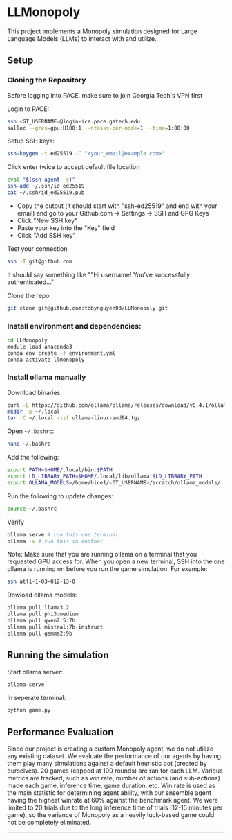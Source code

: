 ﻿# LLMonopoly

This project implements a Monopoly simulation designed for Large Language Models (LLMs) to interact with and utilize.

## Setup

### Cloning the Repository
Before logging into PACE, make sure to join Georgia Tech's VPN first

Login to PACE:
```bash
ssh <GT_USERNAME>@login-ice.pace.gatech.edu
salloc --gres=gpu:H100:1 --ntasks-per-node=1 --time=1:00:00
```

Setup SSH keys:
```bash
ssh-keygen -t ed25519 -C "<your_email@example.com>"
```
Click enter twice to accept default file location
```bash
eval "$(ssh-agent -s)"
ssh-add ~/.ssh/id_ed25519
cat ~/.ssh/id_ed25519.pub
```
- Copy the output (it should start with "ssh-ed25519" and end with your email) and go to your Github.com -> Settings -> SSH and GPG Keys
- Click "New SSH key"
- Paste your key into the "Key" field
- Click "Add SSH key"

Test your connection
```bash
ssh -T git@github.com
```
It should say something like ""Hi username! You've successfully authenticated..."

Clone the repo:
```bash
git clone git@github.com:tobynguyen03/LLMonopoly.git
```

### Install environment and dependencies:
```bash
cd LLMonopoly
module load anaconda3
conda env create -f environment.yml
conda activate llmonopoly
```


### Install ollama manually
Download binaries:
```bash
curl -L https://github.com/ollama/ollama/releases/download/v0.4.1/ollama-linux-amd64.tgz -o ollama-linux-amd64.tgz
mkdir -p ~/.local
tar -C ~/.local -xzf ollama-linux-amd64.tgz
```

Open `~/.bashrc`:

```bash
nano ~/.bashrc
```

Add the following:

```bash 
export PATH=$HOME/.local/bin:$PATH
export LD_LIBRARY_PATH=$HOME/.local/lib/ollama:$LD_LIBRARY_PATH
export OLLAMA_MODELS=/home/hice1/<GT_USERNAME>/scratch/ollama_models/
```

Run the following to update changes:

```bash
source ~/.bashrc
```

Verify
```bash 
ollama serve # run this one terminal
ollama -v # run this in another
```

Note: Make sure that you are running ollama on a terminal that you requested GPU access for. When you open a new terminal, SSH into the one ollama is running on before you run the game simulation. For example:

```bash 
ssh atl1-1-03-012-13-0
```

Dowload ollama models:
```bash
ollama pull llama3.2
ollama pull phi3:medium
ollama pull qwen2.5:7b
ollama pull mistral:7b-instruct
ollama pull gemma2:9b
```

## Running the simulation

Start ollama server:
```bash 
ollama serve
```
In seperate terminal:
```bash 
python game.py
```

## Performance Evaluation
Since our project is creating a custom Monopoly agent, we do not utilize any existing dataset. We evaluate the performance of our agents by having them play many simulations against a default heuristic bot (created by ourselves). 20 games (capped at 100 rounds) are ran for each LLM. Various metrics are tracked, such as win rate, number of actions (and sub-actions) made each game, inference time, game duration, etc. Win rate is used as the main statistic for determining agent ability, with our ensemble agent having the highest winrate at 60% against the benchmark agent. We were limited to 20 trials due to the long inference time of trials (12-15 minutes per game), so the variance of Monopoly as a heavily luck-based game could not be completely eliminated.

---
